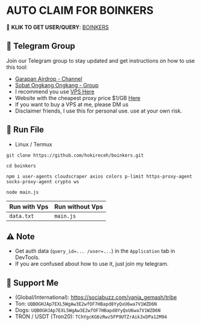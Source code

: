 # AUTO CLAIM FOR BOINKERS

🔗 **KLIK TO GET USER/QUERY**: [BOINKERS](https://t.me/boinker_bot/boinkapp?startapp=boink1170158500)

## 📢 Telegram Group

Join our Telegram group to stay updated and get instructions on how to use this tool:

- [Garapan Airdrop - Channel](https://t.me/garapanairdrop_indonesia)
- [Sobat Ongkang Ongkang - Group](https://t.me/ongkang_ongkang)
- I recommend you use [VPS Here](https://bit.ly/vps-here)
- Website with the cheapest proxy price $1/GB [Here](https://dataimpulse.com/?aff=52576)
- If you want to buy a VPS at me, please DM us
- Disclaimer friends, I use this for personal use. use at your own risk.

## 🚀 Run File

- Linux / Termux
```
git clone https://github.com/hokireceh/boinkers.git
```
```
cd boinkers
```
```
npm i user-agents cloudscraper axios colors p-limit https-proxy-agent socks-proxy-agent crypto ws
```
```
node main.js
```

| Run with Vps                   | Run without Vps   |
| -------------------------------- | ------------------- |
| `data.txt` | `main.js` | `proxy.txt` | `config.js` |

## ⚠️ Note
- Get auth data (`query_id=... /user=...`) in the `Application` tab in DevTools.
- If you are confused about how to use it, just join my telegram.

## 💱 Support Me

- (Global/International): https://sociabuzz.com/vania_gemash/tribe
- Ton: ```UQBOGHJAp7EXL5WgAw3E2wfOF7HBapd8YyQxU6wa7V1WZD6N```
- Dogs: ```UQBOGHJAp7EXL5WgAw3E2wfOF7HBapd8YyQxU6wa7V1WZD6N```
- TRON / USDT (Tron20): ```TChYgcKG6zRwz5FP9UTZrAik3xDPa12M94```

